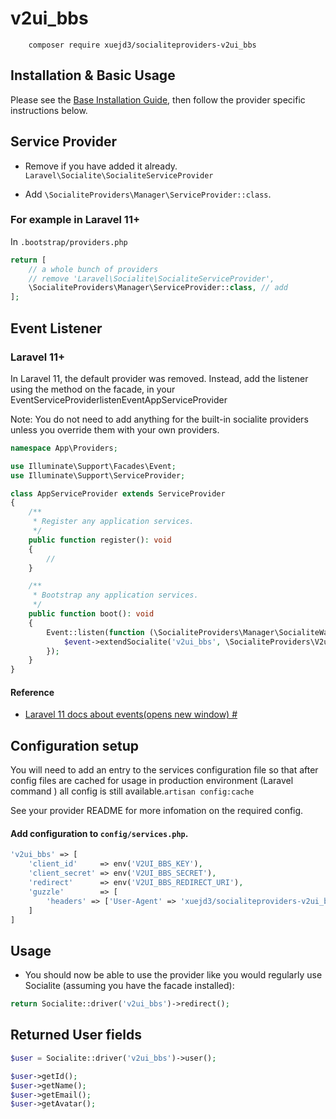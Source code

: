 # v2ui_bbs

```shell script
    composer require xuejd3/socialiteproviders-v2ui_bbs
```

## Installation & Basic Usage

Please see the [Base Installation Guide](https://socialiteproviders.com/usage/), then follow the provider specific instructions below.

## Service Provider

- Remove if you have added it already. ```Laravel\Socialite\SocialiteServiceProvider```

- Add ```\SocialiteProviders\Manager\ServiceProvider::class```.

### For example in Laravel 11+
In ```.bootstrap/providers.php```

```php
return [
    // a whole bunch of providers
    // remove 'Laravel\Socialite\SocialiteServiceProvider',
    \SocialiteProviders\Manager\ServiceProvider::class, // add
];
```

## Event Listener

### Laravel 11+
In Laravel 11, the default provider was removed. Instead, add the listener using the method on the facade, in your EventServiceProviderlistenEventAppServiceProvider

Note: You do not need to add anything for the built-in socialite providers unless you override them with your own providers.

```php
namespace App\Providers;

use Illuminate\Support\Facades\Event;
use Illuminate\Support\ServiceProvider;

class AppServiceProvider extends ServiceProvider
{
    /**
     * Register any application services.
     */
    public function register(): void
    {
        //
    }

    /**
     * Bootstrap any application services.
     */
    public function boot(): void
    {
        Event::listen(function (\SocialiteProviders\Manager\SocialiteWasCalled $event) {
            $event->extendSocialite('v2ui_bbs', \SocialiteProviders\V2uiBbs\Provider::class);
        });
    }
}
```

#### Reference

- [Laravel 11 docs about events(opens new window)
  #](http://laravel.com/docs/11.0/events)

## Configuration setup

You will need to add an entry to the services configuration file so that after config files are cached for usage in production environment (Laravel command ) all config is still available.```artisan config:cache```

See your provider README for more infomation on the required config.

#### Add configuration to `config/services.php`.

```php
'v2ui_bbs' => [
    'client_id'     => env('V2UI_BBS_KEY'),
    'client_secret' => env('V2UI_BBS_SECRET'),
    'redirect'      => env('V2UI_BBS_REDIRECT_URI'),
    'guzzle'        => [
        'headers' => ['User-Agent' => 'xuejd3/socialiteproviders-v2ui_bbs'],
    ]
]
```

## Usage

- You should now be able to use the provider like you would regularly use Socialite (assuming you have the facade installed):

```php
return Socialite::driver('v2ui_bbs')->redirect();
```

## Returned User fields

```php
$user = Socialite::driver('v2ui_bbs')->user();

$user->getId();
$user->getName();
$user->getEmail();
$user->getAvatar();
```
